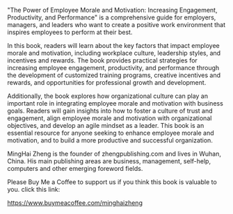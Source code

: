 
"The Power of Employee Morale and Motivation: Increasing Engagement, Productivity, and Performance" is a comprehensive guide for employers, managers, and leaders who want to create a positive work environment that inspires employees to perform at their best.

In this book, readers will learn about the key factors that impact employee morale and motivation, including workplace culture, leadership styles, and incentives and rewards. The book provides practical strategies for increasing employee engagement, productivity, and performance through the development of customized training programs, creative incentives and rewards, and opportunities for professional growth and development.

Additionally, the book explores how organizational culture can play an important role in integrating employee morale and motivation with business goals. Readers will gain insights into how to foster a culture of trust and engagement, align employee morale and motivation with organizational objectives, and develop an agile mindset as a leader. This book is an essential resource for anyone seeking to enhance employee morale and motivation, and to build a more productive and successful organization.

MingHai Zheng is the founder of zhengpublishing.com and lives in Wuhan, China. His main publishing areas are business, management, self-help, computers and other emerging foreword fields.

Please Buy Me a Coffee to support us if you think this book is valuable to you. click this link:

https://www.buymeacoffee.com/minghaizheng
